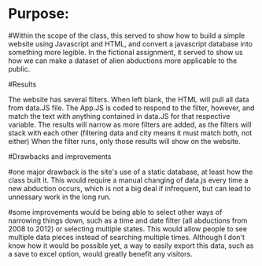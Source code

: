 # Purpose:

#Within the scope of the class, this served to show how to build a simple website using Javascript and HTML, and convert a javascript database into something more legible. In
the fictional assignment, it served to show us how we can make a dataset of alien abductions more applicable to the public.

#Results

The website has several filters. When left blank, the HTML will pull all data from data.JS file. The App.JS is coded to respond to the filter, however, and match the text with
anything contained in data.JS for that respective variable. The results will narrow as more filters are added, as the filters will stack with each other (filtering data and city
means it must match both, not either) When the filter runs, only those results will show on the website.


#Drawbacks and improvements

#one major drawback is the site's use of a static database, at least how the class built it. This would require a manual changing of data.js every time a new abduction occurs,
which is not a big deal if infrequent, but can lead to unnessary work in the long run.

#some improvements would be being able to select other ways of narrowing things down, such as a time and date filter (all abductions from 2008 to 2012) or selecting multiple states.
This would allow people to see multiple data pieces instead of searching multiple times. Although I don't know how it would be possible yet, a way to easily export this data, such
as a save to excel option, would greatly benefit any visitors.
